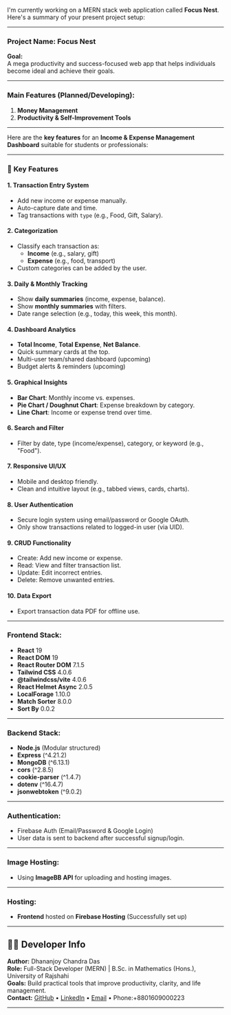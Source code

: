 I'm currently working on a MERN stack web application called **Focus Nest**. Here's a summary of your present project setup:

---

### **Project Name: Focus Nest**

**Goal:**  
A mega productivity and success-focused web app that helps individuals become ideal and achieve their goals.

---

### **Main Features (Planned/Developing):**

1. **Money Management**
2. **Productivity & Self-Improvement Tools**

---

Here are the **key features** for an **Income & Expense Management Dashboard** suitable for students or professionals:

---

### 🔑 **Key Features**

#### 1. **Transaction Entry System**

- Add new income or expense manually.
- Auto-capture date and time.
- Tag transactions with `type` (e.g., Food, Gift, Salary).

#### 2. **Categorization**

- Classify each transaction as:
  - **Income** (e.g., salary, gift)
  - **Expense** (e.g., food, transport)
- Custom categories can be added by the user.

#### 3. **Daily & Monthly Tracking**

- Show **daily summaries** (income, expense, balance).
- Show **monthly summaries** with filters.
- Date range selection (e.g., today, this week, this month).

#### 4. **Dashboard Analytics**

- **Total Income**, **Total Expense**, **Net Balance**.
- Quick summary cards at the top.
- Multi-user team/shared dashboard (upcoming)
- Budget alerts & reminders (upcoming)

#### 5. **Graphical Insights**

- **Bar Chart**: Monthly income vs. expenses.
- **Pie Chart / Doughnut Chart**: Expense breakdown by category.
- **Line Chart**: Income or expense trend over time.

#### 6. **Search and Filter**

- Filter by date, type (income/expense), category, or keyword (e.g., "Food").

#### 7. **Responsive UI/UX**

- Mobile and desktop friendly.
- Clean and intuitive layout (e.g., tabbed views, cards, charts).

#### 8. **User Authentication**

- Secure login system using email/password or Google OAuth.
- Only show transactions related to logged-in user (via UID).

#### 9. **CRUD Functionality**

- Create: Add new income or expense.
- Read: View and filter transaction list.
- Update: Edit incorrect entries.
- Delete: Remove unwanted entries.

#### 10. **Data Export**

- Export transaction data PDF for offline use.

---

### **Frontend Stack:**

- **React** 19
- **React DOM** 19
- **React Router DOM** 7.1.5
- **Tailwind CSS** 4.0.6
- **@tailwindcss/vite** 4.0.6
- **React Helmet Async** 2.0.5
- **LocalForage** 1.10.0
- **Match Sorter** 8.0.0
- **Sort By** 0.0.2

---

### **Backend Stack:**

- **Node.js** (Modular structured)
- **Express** (^4.21.2)
- **MongoDB** (^6.13.1)
- **cors** (^2.8.5)
- **cookie-parser** (^1.4.7)
- **dotenv** (^16.4.7)
- **jsonwebtoken** (^9.0.2)

---

### **Authentication:**

- Firebase Auth (Email/Password & Google Login)
- User data is sent to backend after successful signup/login.

---

### **Image Hosting:**

- Using **ImageBB API** for uploading and hosting images.

---

### **Hosting:**

- **Frontend** hosted on **Firebase Hosting** (Successfully set up)

---

## 👨‍💻 Developer Info

**Author:** Dhananjoy Chandra Das  
**Role:** Full-Stack Developer (MERN) | B.Sc. in Mathematics (Hons.), University of Rajshahi  
**Goals:** Build practical tools that improve productivity, clarity, and life management.  
**Contact:** [GitHub](https://github.com/dhananjoycd) • [LinkedIn](https://linkedin.com/in/dhananjoycd) • [Email](mailto:dhananjoychandradas@gmail.com) • Phone:+8801609000223

---
